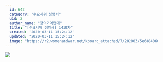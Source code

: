 ```yaml
---
  id: 642
  category: "수요시위 성명서"
  uid: 2
  author_name: "정의기억연대"
  title: "[수요시위 성명서] 1430차"
  created: "2020-03-11 15:24:12"
  updated: "2020-03-11 15:24:12"
  image: "https://r2.womenandwar.net/kboard_attached/7/202003/5e68840663d4b5022147.jpg"
---
```

![](https://r2.womenandwar.net/kboard_attached/7/202003/5e68840663d4b5022147.jpg)